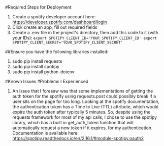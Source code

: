 #Required Steps for Deployment
1. Create a spotify developer account here: https://developer.spotify.com/dashboard/login
2. Click create an app, fill out required fields
3. Create a .env file in the project's directory, then add this code to it (with your IDs):
`export SPOTIPY_CLIENT_ID='YOUR_SPOTIFY_CLIENT_ID'
export SPOTIPY_CLIENT_SECRET='YOUR_SPOTIFY_CLIENT_SECRET'`

##Ensure you have the following libraries installed:
1. sudo pip install requests
2. sudo pip install spotipy
3. sudo pip install python-dotenv

#Known Issues
#Problems I Experienced
1. An issue that I foresaw was that some implementations of getting the auth token for the spotify using requests.post could possibly break if a user sits on the page for too long. Looking at the spotify documentation, the authentication token has a Time to Live (TTL) attribute, which would expire the auth token after typically 5 minutes. So, despite using the requests framework for most of my api calls, I chose to use the spotipy library, which has a built in get_auth_token function that will automatically request a new token if it expires, for my authentication. Documentation is available here: https://spotipy.readthedocs.io/en/2.16.1/#module-spotipy.oauth2